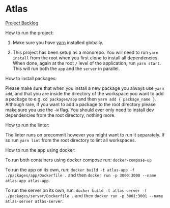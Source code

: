 # Atlas

[Project Backlog](https://www.notion.so/prabu/3b3a75c1c34244b698b09cc06e3a071c?v=7b0d78ed4fda4a45938dae61fee6f1ab)

How to run the project:

1. Make sure you have [yarn](https://www.npmjs.com/package/yarn) installed globally.

2. This project has been setup as a monorepo. You will need to run `yarn install` from the root when you first clone to install all dependencies. When done, again at the root `/` level of the application, run `yarn start`. This will run both the `app` and the `server` in parallel.

How to install packages:

Please make sure that when you install a new package you always use `yarn add`, and that you are inside the directory of the workspace you want to add a package to e.g. `cd packages/app` and then `yarn add { package_name }`. Although rare, if you want to add a package to the root directory please make sure you use the `-W` flag. You should ever only need to install dev dependencies from the root directory, nothing more.

How to run the linter:

The linter runs on precommit however you might want to run it separately. If so run `yarn lint` from the root directory to lint all workspaces.

How to run the app using docker:

To run both containers using docker compose run: `docker-compose-up`

To run the app on its own, run: `docker build -t atlas-app -f ./packages/app/Dockerfile .` and then `docker run -p 3000:3000 --name atlas-app atlas-app`.

To run the server on its own, run: `docker build -t atlas-server -f ./packages/server/Dockerfile .` and then `docker run -p 3001:3001 --name atlas-server atlas-server`.
